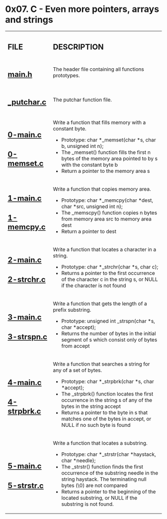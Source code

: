 <h1>0x07. C - Even more pointers, arrays and strings</h1>

<table>
    <tr>
        <td><h2><strong>FILE</strong></h2></td>
        <td><h2><strong>DESCRIPTION</strong></h2></td>
    </tr>
    <tr>
        <td><h2><a href="https://github.com/LivingDemonness28/alx-low_level_programming/blob/master/0x07-pointers_arrays_strings/main.h" target="_blank">main.h</a></h2></td>
        <td>The header file containing all functions prototypes.</td>
    </tr>
    <tr>
        <td><h2><a href="https://github.com/LivingDemonness28/alx-low_level_programming/blob/master/0x07-pointers_arrays_strings/_putchar.c" target="_blank">_putchar.c</a></h2></td>
        <td>The putchar function file.</td>
    </tr>
    <tr>
        <td>
            <h2><a href="ttps://github.com/LivingDemonness28/alx-low_level_programming/blob/master/0x07-pointers_arrays_strings/0-main.c">0-main.c</a></h2>
            <h2><a href="ttps://github.com/LivingDemonness28/alx-low_level_programming/blob/master/0x07-pointers_arrays_strings/0-memset.c">0-memset.c</a></h2>
        </td>
        <td>
            <p>Write a function that fills memory with a constant byte.</p>
            <ul>
                <li>Prototype: char *_memset(char *s, char b, unsigned int n);</li>
                <li>The _memset() function fills the first n bytes of the memory area pointed to by s with the constant byte b</li>
                <li>Return a pointer to the memory area s</li>
            </ul>
        </td>
    </tr>
    <tr>
        <td>
            <h2><a href="ttps://github.com/LivingDemonness28/alx-low_level_programming/blob/master/0x07-pointers_arrays_strings/1-main.c">1-main.c</a></h2>
            <h2><a href="ttps://github.com/LivingDemonness28/alx-low_level_programming/blob/master/0x07-pointers_arrays_strings/1-memcpy.c">1-memcpy.c</a></h2>
        </td>
        <td>
            <p>Write a function that copies memory area.</p>
            <ul>
                <li>Prototype: char *_memcpy(char *dest, char *src, unsigned int n);</li>
                <li>The _memscpy() function copies n bytes from memory area src to memory area dest</li>
                <li>Return a pointer to dest</li>
            </ul>
        </td>
    </tr>
    <tr>
        <td>
            <h2><a href="ttps://github.com/LivingDemonness28/alx-low_level_programming/blob/master/0x07-pointers_arrays_strings/2-main.c">2-main.c</a></h2>
            <h2><a href="ttps://github.com/LivingDemonness28/alx-low_level_programming/blob/master/0x07-pointers_arrays_strings/2-strchr.c">2-strchr.c</a></h2>
        </td>
        <td>
            <p>Write a function that locates a character in a string.</p>
            <ul>
                <li>Prototype: char *_strchr(char *s, char c);</li>
                <li>Returns a pointer to the first occurrence of the character c in the string s, or NULL if the character is not found</li>
            </ul>
        </td>
    </tr>
    <tr>
        <td>
            <h2><a href="ttps://github.com/LivingDemonness28/alx-low_level_programming/blob/master/0x07-pointers_arrays_strings/3-main.c">3-main.c</a></h2>
            <h2><a href="ttps://github.com/LivingDemonness28/alx-low_level_programming/blob/master/0x07-pointers_arrays_strings/3-strspn.c">3-strspn.c</a></h2>
        </td>
        <td>
            <p>Write a function that gets the length of a prefix substring.</p>
            <ul>
                <li>Prototype: unsigned int _strspn(char *s, char *accept);</li>
                <li>Returns the number of bytes in the initial segment of s which consist only of bytes from accept</li>
            </ul>
        </td>
    </tr>
    <tr>
        <td>
            <h2><a href="ttps://github.com/LivingDemonness28/alx-low_level_programming/blob/master/0x07-pointers_arrays_strings/4-main.c">4-main.c</a></h2>
            <h2><a href="ttps://github.com/LivingDemonness28/alx-low_level_programming/blob/master/0x07-pointers_arrays_strings/4-strpbrk.c">4-strpbrk.c</a></h2>
        </td>
        <td>
            <p>Write a function that searches a string for any of a set of bytes.</p>
            <ul>
                <li>Prototype: char *_strpbrk(char *s, char *accept);</li>
                <li>The _strpbrk() function locates the first occurrence in the string s of any of the bytes in the string accept</li>
                <li>Returns a pointer to the byte in s that matches one of the bytes in accept, or NULL if no such byte is found</li>
            </ul>
        </td>
    </tr>
    <tr>
        <td>
            <h2><a href="ttps://github.com/LivingDemonness28/alx-low_level_programming/blob/master/0x07-pointers_arrays_strings/5-main.c">5-main.c</a></h2>
            <h2><a href="ttps://github.com/LivingDemonness28/alx-low_level_programming/blob/master/0x07-pointers_arrays_strings/5-strstr.c">5-strstr.c</a></h2>
        </td>
        <td>
            <p>Write a function that locates a substring.</p>
            <ul>
                <li>Prototype: char *_strstr(char *haystack, char *needle);</li>
                <li>The _strstr() function finds the first occurrence of the substring needle in the string haystack. The terminating null bytes (\0) are not compared</li>
                <li>Returns a pointer to the beginning of the located substring, or NULL if the substring is not found.</li>
            </ul>
        </td>
    </tr>
</table>
